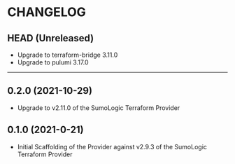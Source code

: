 CHANGELOG
=========

## HEAD (Unreleased)
* Upgrade to terraform-bridge 3.11.0
* Upgrade to pulumi 3.17.0

---

## 0.2.0 (2021-10-29)
* Upgrade to v2.11.0 of the SumoLogic Terraform Provider

## 0.1.0 (2021-0-21)
* Initial Scaffolding of the Provider against v2.9.3 of the SumoLogic Terraform Provider
